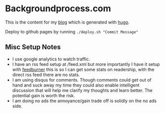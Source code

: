 # Backgroundprocess.com

This is the content for my [blog](http://backgroundprocess.com/) which is generated with [hugo](http://gohugo.io/).

Deploy to github pages by running `./deploy.sh "Commit Message"`

## Misc Setup Notes
- I use google analytics to watch traffic.
- I have an rss feed setup at /feed.xml but more importantly I have it setup with [feedburner](https://feedburner.google.com)
  this is so I can get some stats on readership, with the direct rss feed there are no stats.
- I am using disqus for comments. Though comments could get out of hand and suck away my time they could also enable
  intelligent discussion that will help me clarify my thoughts and learn better. The potential gain is worth the risk.
- I am doing no ads the annoyance/gain trade off is solidly on the no ads side.
